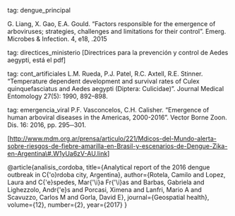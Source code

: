 tag: dengue_principal

G. Liang, X. Gao, E.A. Gould. “Factors responsible for the
emergence of arboviruses; strategies, challenges and limitations for
their control”. Emerg. Microbes & Infection. 4, e18, .2015


tag: directices_ministerio
[Directrices para la prevención y control de Aedes aegypti, está el pdf]


tag: cont_artificiales
L.M. Rueda, P.J. Patel, R.C. Axtell, R.E. Stinner. “Temperature
dependent development and survival rates of Culex quinquefasciatus
and Aedes aegypti (Diptera: Culicidae)”. Journal Medical
Entomology 27(5): 1990, 892–898.


tag: emergencia_viral
P.F. Vasconcelos, C.H. Calisher. “Emergence of human arboviral
diseases in the Americas, 2000-2016”. Vector Borne Zoon. Dis. 16:
2016, pp. 295─301.


[http://www.mdm.org.ar/prensa/articulo/221/Mdicos-del-Mundo-alerta-sobre-riesgos-de-fiebre-amarilla-en-Brasil-y-escenarios-de-Dengue-Zika-en-Argentina\#.W1yUa6zV-AU.link]


@article{analisis_cordoba,
  title={Analytical report of the 2016 dengue outbreak in C{\'o}rdoba city, Argentina},
  author={Rotela, Camilo and Lopez, Laura and C{\'e}spedes, Mar{\'\i}a Fr{\'\i}as and Barbas, Gabriela and Lighezzolo, Andr{\'e}s and Porcasi, Ximena and Lanfri, Mario A and Scavuzzo, Carlos M and Gorla, David E},
  journal={Geospatial health},
  volume={12},
  number={2},
  year={2017}
}

